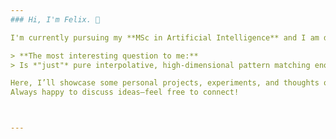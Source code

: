 ```yaml
---
### Hi, I'm Felix. 👋  

I'm currently pursuing my **MSc in Artificial Intelligence** and I am deeply fascinated by learning systems—how they work, how they fail, and what fundamental principles drive today's impressive AI capabilities. My interests range from **Deep Learning** and **Deep Reinforcement Learning** to the theoretical underpinnings of intelligence itself.  

> **The most interesting question to me:**  
> Is *"just"* pure interpolative, high-dimensional pattern matching enough to achieve AGI?  

Here, I’ll showcase some personal projects, experiments, and thoughts on these topics.  
Always happy to discuss ideas—feel free to connect! 



---
```

